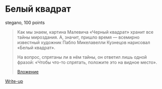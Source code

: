 # Белый квадрат

stegano, 100 points
    
> Как мы знаем, картина Малевича «Черный квадрат» хранит все тайны мироздания. А, значит,
> пришло время — всемирно известный художник Пабло Микелавелли Кузнецов нарисовал «Белый 
> квадрат».
>   
> На вопрос, спрятаны ли в нём тайны, он ответил лишь одной фразой: «Чтобы что-то спрятать,
> положите это на видное место».
>
> [Вложение](public/task.txt)

[Write-up](WRITEUP.md)

